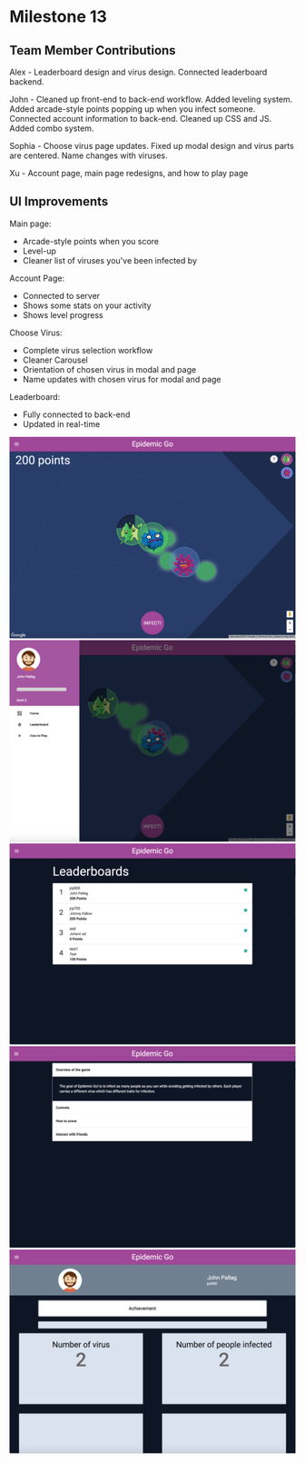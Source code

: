 # Milestone 13

## Team Member Contributions

Alex - Leaderboard design and virus design.  Connected leaderboard backend.

John - Cleaned up front-end to back-end workflow.  Added leveling system.  Added arcade-style points popping up when you infect
someone.  Connected account information to back-end.  Cleaned up CSS and JS.  Added combo system.

Sophia - Choose virus page updates. Fixed up modal design and virus parts are centered. Name changes with viruses. 

Xu - Account page, main page redesigns, and how to play page

## UI Improvements

Main page:
* Arcade-style points when you score
* Level-up
* Cleaner list of viruses you've been infected by

Account Page:
* Connected to server
* Shows some stats on your activity
* Shows level progress

Choose Virus:
* Complete virus selection workflow
* Cleaner Carousel
* Orientation of chosen virus in modal and page
* Name updates with chosen virus for modal and page

Leaderboard:
* Fully connected to back-end
* Updated in real-time

![ScreenGrab](https://raw.githubusercontent.com/johnpallag/MashedPotatoRacoons/master/milestone12_1.png)
![ScreenGrab](https://raw.githubusercontent.com/johnpallag/MashedPotatoRacoons/master/milestone12_2.png)
![ScreenGrab](https://raw.githubusercontent.com/johnpallag/MashedPotatoRacoons/master/milestone12_3.png)
![ScreenGrab](https://raw.githubusercontent.com/johnpallag/MashedPotatoRacoons/master/milestone12_4.png)
![ScreenGrab](https://raw.githubusercontent.com/johnpallag/MashedPotatoRacoons/master/milestone12_5.png)
